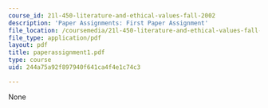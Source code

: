 ```yaml
---
course_id: 21l-450-literature-and-ethical-values-fall-2002
description: 'Paper Assignments: First Paper Assignment'
file_location: /coursemedia/21l-450-literature-and-ethical-values-fall-2002/244a75a92f897940f641ca4f4e1c74c3_paperassignment1.pdf
file_type: application/pdf
layout: pdf
title: paperassignment1.pdf
type: course
uid: 244a75a92f897940f641ca4f4e1c74c3

---
```

None